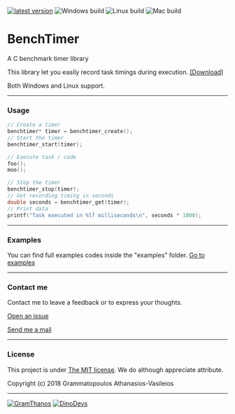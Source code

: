 [![latest version](https://img.shields.io/badge/latest%20version-v0.2-green.svg?style=flat-square)](https://github.com/GramThanos/BenchTimer/releases/latest)
![Windows build](https://img.shields.io/badge/window%20build-pass-blue.svg?style=flat-square)
![Linux build](https://img.shields.io/badge/linux%20build-pass-blue.svg?style=flat-square)
![Mac build](https://img.shields.io/badge/mac%20build-not--available-red.svg?style=flat-square)

# BenchTimer
A C benchmark timer library

This library let you easily record task timings during execution. [[Download]](https://github.com/GramThanos/BenchTimer/releases)

Both Windows and Linux support.

___

### Usage
```C
// Create a timer
benchtimer* timer = benchtimer_create();
// Start the timer
benchtimer_start(timer);

// Execute task / code
foo();
moo();

// Stop the timer
benchtimer_stop(timer);
// Get recording timing in seconds
double seconds = benchtimer_get(timer);
// Print data
printf("Task executed in %lf milliseconds\n", seconds * 1000);
```

___

### Examples
You can find full examples codes inside the "examples" folder.
[Go to examples](https://github.com/GramThanos/BenchTimer/tree/master/examples)

___

### Contact me

Contact me to leave a feedback or to express your thoughts.

[Open an issue](https://github.com/GramThanos/BenchTimer/issues)

[Send me a mail](mailto:gramthanos@gmail.com)

___

### License

This project is under [The MIT license](https://opensource.org/licenses/MIT).
We do although appreciate attribute.

Copyright (c) 2018 Grammatopoulos Athanasios-Vasileios

___

[![GramThanos](https://avatars2.githubusercontent.com/u/14858959?s=42&v=4)](https://github.com/GramThanos)
[![DinoDevs](https://avatars1.githubusercontent.com/u/17518066?s=42&v=4)](https://github.com/DinoDevs)
